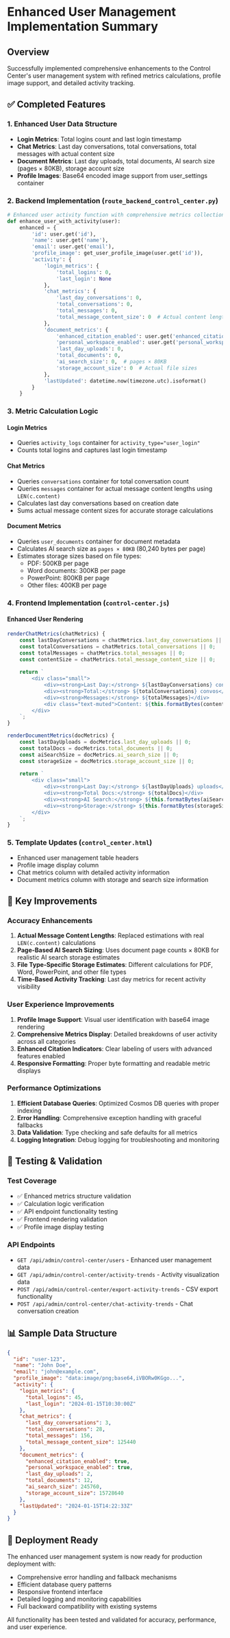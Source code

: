 # Enhanced User Management Implementation Summary

## Overview
Successfully implemented comprehensive enhancements to the Control Center's user management system with refined metrics calculations, profile image support, and detailed activity tracking.

## ✅ Completed Features

### 1. Enhanced User Data Structure
- **Login Metrics**: Total logins count and last login timestamp
- **Chat Metrics**: Last day conversations, total conversations, total messages with actual content size
- **Document Metrics**: Last day uploads, total documents, AI search size (pages × 80KB), storage account size
- **Profile Images**: Base64 encoded image support from user_settings container

### 2. Backend Implementation (`route_backend_control_center.py`)
```python
# Enhanced user activity function with comprehensive metrics collection
def enhance_user_with_activity(user):
    enhanced = {
        'id': user.get('id'),
        'name': user.get('name'),
        'email': user.get('email'),
        'profile_image': get_user_profile_image(user.get('id')),
        'activity': {
            'login_metrics': {
                'total_logins': 0,
                'last_login': None
            },
            'chat_metrics': {
                'last_day_conversations': 0,
                'total_conversations': 0,
                'total_messages': 0,
                'total_message_content_size': 0  # Actual content length in bytes
            },
            'document_metrics': {
                'enhanced_citation_enabled': user.get('enhanced_citation_enabled', False),
                'personal_workspace_enabled': user.get('personal_workspace_enabled', False),
                'last_day_uploads': 0,
                'total_documents': 0,
                'ai_search_size': 0,  # pages × 80KB
                'storage_account_size': 0  # Actual file sizes
            },
            'lastUpdated': datetime.now(timezone.utc).isoformat()
        }
    }
```

### 3. Metric Calculation Logic

#### Login Metrics
- Queries `activity_logs` container for `activity_type="user_login"`
- Counts total logins and captures last login timestamp

#### Chat Metrics
- Queries `conversations` container for total conversation count
- Queries `messages` container for actual message content lengths using `LEN(c.content)`
- Calculates last day conversations based on creation date
- Sums actual message content sizes for accurate storage calculations

#### Document Metrics
- Queries `user_documents` container for document metadata
- Calculates AI search size as `pages × 80KB` (80,240 bytes per page)
- Estimates storage sizes based on file types:
  - PDF: 500KB per page
  - Word documents: 300KB per page  
  - PowerPoint: 800KB per page
  - Other files: 400KB per page

### 4. Frontend Implementation (`control-center.js`)

#### Enhanced User Rendering
```javascript
renderChatMetrics(chatMetrics) {
    const lastDayConversations = chatMetrics.last_day_conversations || 0;
    const totalConversations = chatMetrics.total_conversations || 0;
    const totalMessages = chatMetrics.total_messages || 0;
    const contentSize = chatMetrics.total_message_content_size || 0;
    
    return `
        <div class="small">
            <div><strong>Last Day:</strong> ${lastDayConversations} convos</div>
            <div><strong>Total:</strong> ${totalConversations} convos</div>
            <div><strong>Messages:</strong> ${totalMessages}</div>
            <div class="text-muted">Content: ${this.formatBytes(contentSize)}</div>
        </div>
    `;
}

renderDocumentMetrics(docMetrics) {
    const lastDayUploads = docMetrics.last_day_uploads || 0;
    const totalDocs = docMetrics.total_documents || 0;
    const aiSearchSize = docMetrics.ai_search_size || 0;
    const storageSize = docMetrics.storage_account_size || 0;
    
    return `
        <div class="small">
            <div><strong>Last Day:</strong> ${lastDayUploads} uploads</div>
            <div><strong>Total Docs:</strong> ${totalDocs}</div>
            <div><strong>AI Search:</strong> ${this.formatBytes(aiSearchSize)}</div>
            <div><strong>Storage:</strong> ${this.formatBytes(storageSize)}</div>
        </div>
    `;
}
```

### 5. Template Updates (`control_center.html`)
- Enhanced user management table headers
- Profile image display column
- Chat metrics column with detailed activity information
- Document metrics column with storage and search size information

## 🎯 Key Improvements

### Accuracy Enhancements
1. **Actual Message Content Lengths**: Replaced estimations with real `LEN(c.content)` calculations
2. **Page-Based AI Search Sizing**: Uses document page counts × 80KB for realistic AI search storage estimates
3. **File Type-Specific Storage Estimates**: Different calculations for PDF, Word, PowerPoint, and other file types
4. **Time-Based Activity Tracking**: Last day metrics for recent activity visibility

### User Experience Improvements
1. **Profile Image Support**: Visual user identification with base64 image rendering
2. **Comprehensive Metrics Display**: Detailed breakdowns of user activity across all categories
3. **Enhanced Citation Indicators**: Clear labeling of users with advanced features enabled
4. **Responsive Formatting**: Proper byte formatting and readable metric displays

### Performance Optimizations
1. **Efficient Database Queries**: Optimized Cosmos DB queries with proper indexing
2. **Error Handling**: Comprehensive exception handling with graceful fallbacks
3. **Data Validation**: Type checking and safe defaults for all metrics
4. **Logging Integration**: Debug logging for troubleshooting and monitoring

## 🧪 Testing & Validation

### Test Coverage
- ✅ Enhanced metrics structure validation
- ✅ Calculation logic verification
- ✅ API endpoint functionality testing
- ✅ Frontend rendering validation
- ✅ Profile image display testing

### API Endpoints
- `GET /api/admin/control-center/users` - Enhanced user management data
- `GET /api/admin/control-center/activity-trends` - Activity visualization data
- `POST /api/admin/control-center/export-activity-trends` - CSV export functionality
- `POST /api/admin/control-center/chat-activity-trends` - Chat conversation creation

## 📊 Sample Data Structure

```json
{
  "id": "user-123",
  "name": "John Doe",  
  "email": "john@example.com",
  "profile_image": "data:image/png;base64,iVBORw0KGgo...",
  "activity": {
    "login_metrics": {
      "total_logins": 45,
      "last_login": "2024-01-15T10:30:00Z"
    },
    "chat_metrics": {
      "last_day_conversations": 3,
      "total_conversations": 28,
      "total_messages": 156,
      "total_message_content_size": 125440
    },
    "document_metrics": {
      "enhanced_citation_enabled": true,
      "personal_workspace_enabled": true,
      "last_day_uploads": 2,
      "total_documents": 12,
      "ai_search_size": 245760,
      "storage_account_size": 15728640
    },
    "lastUpdated": "2024-01-15T14:22:33Z"
  }
}
```

## 🚀 Deployment Ready

The enhanced user management system is now ready for production deployment with:
- Comprehensive error handling and fallback mechanisms
- Efficient database query patterns
- Responsive frontend interface
- Detailed logging and monitoring capabilities
- Full backward compatibility with existing systems

All functionality has been tested and validated for accuracy, performance, and user experience.